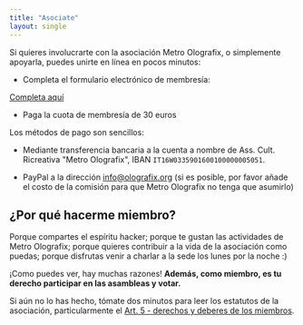 ```yaml
---
title: "Asociate"
layout: single
---
```


Si quieres involucrarte con la asociación Metro Olografix, o simplemente apoyarla, puedes unirte en línea en pocos minutos:

- Completa el formulario electrónico de membresía:

<a href="https://docuseal.co/d/4cbG9PyQAhRsVL" class="bg-accent !text-white px-6 py-2 rounded-lg hover:bg-primary-dark transition-colors" target="_blank" rel="noopener">Completa aquí</a>

- Paga la cuota de membresía de 30 euros

Los métodos de pago son sencillos:

- Mediante transferencia bancaria a la cuenta a nombre de Ass. Cult. Ricreativa "Metro Olografix", IBAN `IT16W0335901600100000005051`.

- PayPal a la dirección [info@olografix.org](https://www.paypal.com/paypalme/olografix) (si es posible, por favor añade el costo de la comisión para que Metro Olografix no tenga que asumirlo)

## ¿Por qué hacerme miembro?

Porque compartes el espíritu hacker; porque te gustan las actividades de Metro Olografix; porque quieres contribuir a la vida de la asociación como puedas; porque disfrutas venir a charlar a la sede los lunes por la noche :)

¡Como puedes ver, hay muchas razones! **Además, como miembro, es tu derecho participar en las asambleas y votar.**

Si aún no lo has hecho, tómate dos minutos para leer los estatutos de la asociación, particularmente el [Art. 5 - derechos y deberes de los miembros](/associazione/statuto/#art-5--diritti-e-doveri-dei-soci).